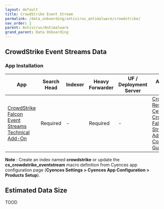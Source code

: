 ```yaml
---
layout: default
title: CrowdStrike Event Stream
permalink: /data_onboarding/antivirus_antimalware/crowdstrike/
nav_order: 1
parent: Antivirus/Antimalware
grand_parent: Data Onboarding
---
```


## **CrowdStrike Event Streams Data**

### App Installation

| App |  Search Head  | Indexer | Heavy Forwarder | UF / Deployment Server | Additional Details |
| ---- | ------ | ------------ | -------------- | -------------------- | ------ |
| [CrowdStrike Falcon Event Streams Technical Add-On](https://splunkbase.splunk.com/app/5082/) | Required | - | Required | - | [CrowdStrike Resource Center: CrowdStrike Falcon Event Streams Add-On Configuration Guide](https://www.crowdstrike.com/resources/guides/how-to-install-falcon-event-streams-splunk-add-on/) |

**Note** : Create an index named **crowdstrike** or update the **cs_crowdstrike_eventstream** macro definition from Cyences app configuration page (**Cyences Settings > Cyences App Configuration > Products Setup**).


## Estimated Data Size
TOOD